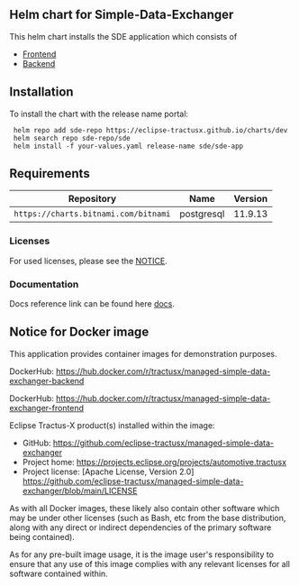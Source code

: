 ## Helm chart for Simple-Data-Exchanger

This helm chart installs the SDE application which consists of
     
   * [Frontend](https://github.com/eclipse-tractusx/managed-simple-data-exchanger-frontend)
   * [Backend](https://github.com/eclipse-tractusx/managed-simple-data-exchanger-backend) 
    

## Installation

To install the chart with the release name portal:

 ```shell
  helm repo add sde-repo https://eclipse-tractusx.github.io/charts/dev 
  helm search repo sde-repo/sde
  helm install -f your-values.yaml release-name sde/sde-app 
 ``` 
## Requirements

| Repository                                         | Name       | Version  |
|--------------------------------------------------- |------------|--------- |
| `https://charts.bitnami.com/bitnami`               | postgresql | 11.9.13  |                     
	
### Licenses
For used licenses, please see the [NOTICE](https://github.com/eclipse-tractusx/managed-simple-data-exchanger/blob/main/NOTICE.md).

### Documentation
 Docs reference link can be found here [docs](https://github.com/catenax-ng/tx-managed-simple-data-exchanger/blob/main/docs/install.md).

## Notice for Docker image

This application provides container images for demonstration purposes.

DockerHub: https://hub.docker.com/r/tractusx/managed-simple-data-exchanger-backend

DockerHub: https://hub.docker.com/r/tractusx/managed-simple-data-exchanger-frontend 

Eclipse Tractus-X product(s) installed within the image:

- GitHub: https://github.com/eclipse-tractusx/managed-simple-data-exchanger
- Project home: https://projects.eclipse.org/projects/automotive.tractusx
- Project license: [Apache License, Version 2.0] https://github.com/eclipse-tractusx/managed-simple-data-exchanger/blob/main/LICENSE

As with all Docker images, these likely also contain other software which may be under other licenses (such as Bash, etc from the base distribution, along with any direct or indirect dependencies of the primary software being contained).

As for any pre-built image usage, it is the image user's responsibility to ensure that any use of this image complies with any relevant licenses for all software contained within.